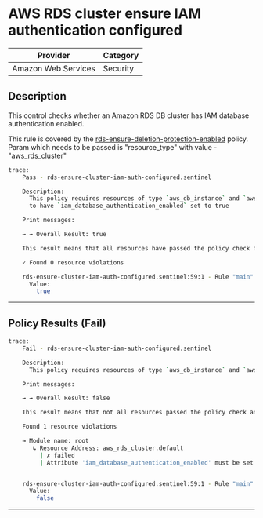 # AWS RDS cluster ensure IAM authentication configured

| Provider            | Category |
|---------------------|----------|
| Amazon Web Services | Security |

## Description

This control checks whether an Amazon RDS DB cluster has IAM database authentication enabled.


This rule is covered by the [rds-ensure-deletion-protection-enabled](https://github.com/hashicorp/policy-library-FSBP-Policy-Set-for-AWS-Terraform/blob/main/policies/rds/rds-ensure-deletion-protection-enabled.sentinel) policy.
Param which needs to be passed is "resource_type" with value - "aws_rds_cluster"

```bash
trace:
    Pass - rds-ensure-cluster-iam-auth-configured.sentinel

    Description:
      This policy requires resources of type `aws_db_instance` and `aws_rds_cluster`
      to have `iam_database_authentication_enabled` set to true

    Print messages:

    → → Overall Result: true

    This result means that all resources have passed the policy check for the policy rds-ensure-db-instance-have-iam-auth-configured.

    ✓ Found 0 resource violations

    rds-ensure-cluster-iam-auth-configured.sentinel:59:1 - Rule "main"
      Value:
        true
```

---

## Policy Results (Fail)
```bash
trace:
    Fail - rds-ensure-cluster-iam-auth-configured.sentinel

    Description:
      This policy requires resources of type `aws_db_instance` and `aws_rds_cluster` to have `iam_database_authentication_enabled` set to true

    Print messages:

    → → Overall Result: false

    This result means that not all resources passed the policy check and the protected behavior is not allowed for the policy rds-ensure-db-instance-have-iam-auth-configured.

    Found 1 resource violations

    → Module name: root
       ↳ Resource Address: aws_rds_cluster.default
         | ✗ failed
         | Attribute 'iam_database_authentication_enabled' must be set to true for 'aws_rds_cluster' resources. Refer to https://docs.aws.amazon.com/securityhub/latest/userguide/rds-controls.html#rds-12 for more details.


    rds-ensure-cluster-iam-auth-configured.sentinel:59:1 - Rule "main"
      Value:
        false
```

---
